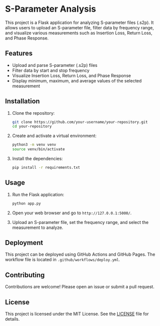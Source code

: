 # S-Parameter Analysis

This project is a Flask application for analyzing S-parameter files (.s2p). It allows users to upload an S-parameter file, filter data by frequency range, and visualize various measurements such as Insertion Loss, Return Loss, and Phase Response.

## Features

- Upload and parse S-parameter (.s2p) files
- Filter data by start and stop frequency
- Visualize Insertion Loss, Return Loss, and Phase Response
- Display minimum, maximum, and average values of the selected measurement

## Installation

1. Clone the repository:
   ```bash
   git clone https://github.com/your-username/your-repository.git
   cd your-repository
   ```

2. Create and activate a virtual environment:
   ```bash
   python3 -m venv venv
   source venv/bin/activate
   ```

3. Install the dependencies:
   ```bash
   pip install -r requirements.txt
   ```

## Usage

1. Run the Flask application:
   ```bash
   python app.py
   ```

2. Open your web browser and go to `http://127.0.0.1:5000/`.

3. Upload an S-parameter file, set the frequency range, and select the measurement to analyze.

## Deployment

This project can be deployed using GitHub Actions and GitHub Pages. The workflow file is located in `.github/workflows/deploy.yml`.

## Contributing

Contributions are welcome! Please open an issue or submit a pull request.

## License

This project is licensed under the MIT License. See the [LICENSE](LICENSE) file for details.
